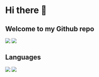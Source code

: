 # Hi there 👋

<!--
**ChitranjanMaurya/ChitranjanMaurya** is a ✨ _special_ ✨ repository because its `README.md` (this file) appears on your GitHub profile.

Here are some ideas to get you started:

- 🔭 I’m currently working on ...
- 🌱 I’m currently learning ...
- 👯 I’m looking to collaborate on ...
- 🤔 I’m looking for help with ...
- 💬 Ask me about ...
- 📫 How to reach me: ...
- 😄 Pronouns: ...
- ⚡ Fun fact: ...
-->
## Welcome to my Github repo
![](https://img.shields.io/badge/Projects-0-yellow?logo=arduino)
![](https://img.shields.io/badge/Repositories-2-yellow)
## Languages
![](https://img.shields.io/badge/%20%20%20%20%20-darkgreen?logo=c)
![](https://img.shields.io/badge/html-darkgreen?logo=html5)



